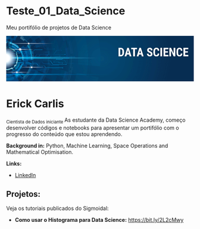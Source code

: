 # Teste_01_Data_Science
Meu portifólio de projetos de Data Science


<p align="center">
  <img src="banner.png" >
</p>

# Erick Carlis
<sub>Cientista de Dados iniciante </sub>
As estudante da Data Science Academy, começo desenvolver códigos e notebooks para apresentar um portifólio com o progresso do conteúdo que estou aprendendo.


**Background in:** Python, Machine Learning, Space Operations and Mathematical Optimisation.

**Links:**
* [LinkedIn](https://www.linkedin.com/in/carlosfab)

## Projetos:
Veja os tutoriais publicados do Sigmoidal:

* **Como usar o Histograma para Data Science:** https://bit.ly/2L2cMwy
